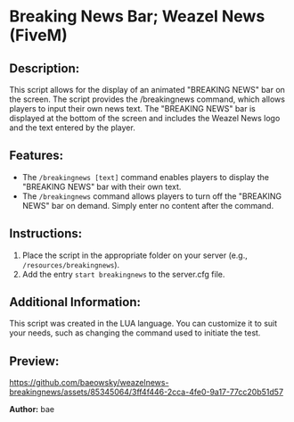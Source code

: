 # Breaking News Bar; Weazel News (FiveM)

## Description:
This script allows for the display of an animated "BREAKING NEWS" bar on the screen. The script provides the /breakingnews command, which allows players to input their own news text. The "BREAKING NEWS" bar is displayed at the bottom of the screen and includes the Weazel News logo and the text entered by the player.

## Features:
- The `/breakingnews [text]` command enables players to display the "BREAKING NEWS" bar with their own text.
- The `/breakingnews` command allows players to turn off the "BREAKING NEWS" bar on demand. Simply enter no content after the command.

## Instructions:
1. Place the script in the appropriate folder on your server (e.g., `/resources/breakingnews`).
2. Add the entry `start breakingnews` to the server.cfg file.

## Additional Information:
This script was created in the LUA language. You can customize it to suit your needs, such as changing the command used to initiate the test.

## Preview:
https://github.com/baeowsky/weazelnews-breakingnews/assets/85345064/3ff4f446-2cca-4fe0-9a17-77cc20b51d57


**Author:** bae
